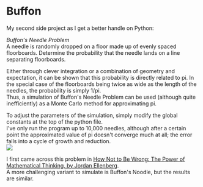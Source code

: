 # Buffon

My second side project as I get a better handle on Python:

*Buffon's Needle Problem*\
A needle is randomly dropped on a floor made up of evenly spaced floorboards. Determine the probability that the needle lands on a line separating floorboards.

Either through clever integration or a combination of geometry and expectation, it can be shown that this probability is directly related to pi. In the special case of the floorboards being twice as wide as the length of the needles, the probability is simply 1/pi.\
Thus, a simulation of Buffon's Needle Problem can be used (although quite inefficiently) as a Monte Carlo method for approximating pi.

To adjust the parameters of the simulation, simply modify the global constants at the top of the python file.\
I've only run the program up to 10,000 needles, although after a certain point the approximated value of pi doesn't converge much at all; the error falls into a cycle of growth and reduction.\
![](https://github.com/SamuelHunter/Buffon/blob/master/Buffon_10000.png)

I first came across this problem in [How Not to Be Wrong: The Power of Mathematical Thinking, by Jordan Ellenberg](http://www.jordanellenberg.com).\
A more challenging variant to simulate is Buffon's Noodle, but the results are similar.
